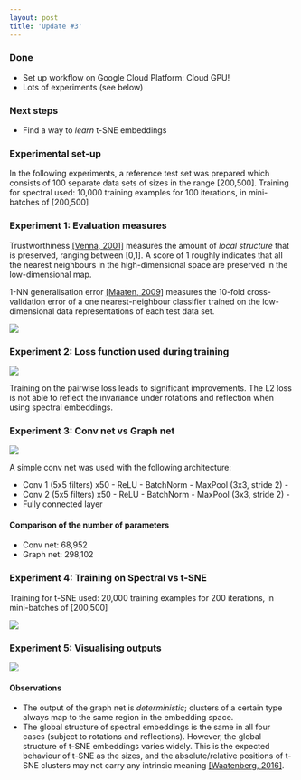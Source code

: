 ```yaml
---
layout: post
title: 'Update #3'
---
```

### Done
  * Set up workflow on Google Cloud Platform: Cloud GPU!
  * Lots of experiments (see below) 
  
### Next steps
  * Find a way to _learn_ t-SNE embeddings
  
### Experimental set-up
In the following experiments, a reference test set was prepared which consists of 100 separate data sets of sizes in the range [200,500].
Training for spectral used: 10,000 training examples for 100 iterations, in mini-batches of [200,500]

### Experiment 1: Evaluation measures 
Trustworthiness [[Venna, 2001]](https://link.springer.com/chapter/10.1007/3-540-44668-0_68) measures the amount of _local structure_ that is preserved, ranging between [0,1]. A score of 1 roughly indicates that all the nearest neighbours in the high-dimensional space are preserved in the low-dimensional map. 

1-NN generalisation error [[Maaten, 2009]](http://www.math.chalmers.se/Stat/Grundutb/GU/MSA220/S18/DimRed2.pdf) measures the 10-fold cross-validation error of a one nearest-neighbour classifier trained on the low-dimensional data representations of each test data set.

<img src="{{ site.baseurl }}/public/update_3/1.png">

### Experiment 2: Loss function used during training
<img src="{{ site.baseurl }}/public/update_3/2.png">

Training on the pairwise loss leads to significant improvements. The L2 loss is not able to reflect the invariance under rotations and reflection when using spectral embeddings.

### Experiment 3: Conv net vs Graph net
<img src="{{ site.baseurl }}/public/update_3/3.png">

A simple conv net was used with the following architecture: <br>
  * Conv 1 (5x5 filters) x50 - ReLU - BatchNorm - MaxPool (3x3, stride 2) - <br>
  * Conv 2 (5x5 filters) x50 - ReLU - BatchNorm - MaxPool (3x3, stride 2) - <br>
  * Fully connected layer

#### Comparison of the number of parameters
  * Conv net: 68,952 
  * Graph net: 298,102 

### Experiment 4: Training on Spectral vs t-SNE
Training for t-SNE used: 20,000 training examples for 200 iterations, in mini-batches of [200,500]

<img src="{{ site.baseurl }}/public/update_3/4.png">

### Experiment 5: Visualising outputs 
<img src="{{ site.baseurl }}/public/update_3/four_plots.png">

#### Observations
  * The output of the graph net is _deterministic_; clusters of a certain type always map to the same region in the embedding space.
  * The global structure of spectral embeddings is the same in all four cases (subject to rotations and reflections). However, the global structure of t-SNE embeddings varies widely. This is the expected behaviour of t-SNE as the sizes, and the absolute/relative positions of t-SNE clusters may not carry any intrinsic meaning [[Waatenberg, 2016]](https://distill.pub/2016/misread-tsne/).
